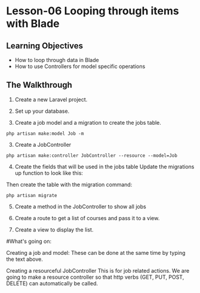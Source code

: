 # Lesson-06 Looping through items with Blade

## Learning Objectives
* How to loop through data in Blade
* How to use Controllers for model specific operations

## The Walkthrough

1. Create a new Laravel project.

2. Set up your database. 

2. Create a job model and a migration to create the jobs table.

```
php artisan make:model Job -m
```
3. Create a JobController
```
php artisan make:controller JobController --resource --model=Job
```
4. Create the fields that will be used in the jobs table
Update the migrations up function to look like this:

Then create the table with the migration command:
```
php artisan migrate
```

5. Create a method in the JobController to show all jobs
3. Create a route to get a list of courses and pass it to a view.

4. Create a view to display the list.


#What's going on:

Creating a job and model:
These can be done at the same time by typing the text above.

Creating a resourceful JobController
This is for job related actions. We are going to make a resource controller so that http verbs (GET, PUT, POST, DELETE) can automatically be called.
